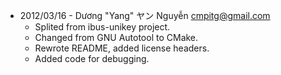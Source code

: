 * 2012/03/16 - Dương "Yang" ヤン Nguyễn <cmpitg@gmail.com>
  - Splited from ibus-unikey project.
  - Changed from GNU Autotool to CMake.
  - Rewrote README, added license headers.
  - Added code for debugging.
